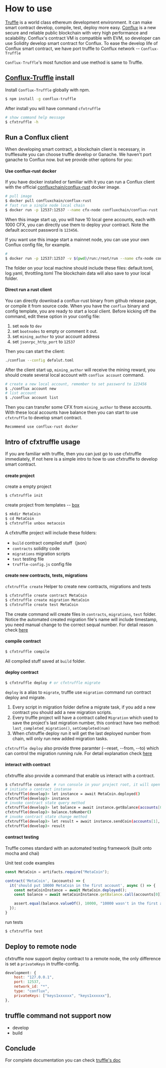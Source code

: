 How to use
===
[Truffle](https://www.trufflesuite.com/) is a world class ethereum development environment. 
It can make smart contract develop, compile, test, deploy more easy.
[Conflux](https://confluxnetwork.org/) is a new secure and reliable public blockchain with very high performance and scalability.
Conflux's contract VM is compatible with EVM, so developer can use Solidity develop smart contract for Conflux.
To ease the develop life of Conflux smart contract, we have port truffle to Conflux network -- `Conflux-Truffle`

`Conflux-Truffle`'s most function and use method is same to Truffle.

## [Conflux-Truffle](https://www.npmjs.com/package/conflux-truffle) install
Install `Conflux-Truffle` globally with npm.

```sh
$ npm install -g conflux-truffle
```
After install you will have command `cfxtruffle`

```sh
# show command help message
$ cfxtruffle -h
```

## Run a Conflux client
When developing smart contract, a blockchain client is necessary, in trufflesuite you can choose truffle develop or Ganache. We haven't port ganache to Conflux now. but we provide other options for you:

#### Use conflux-rust docker
If you have docker installed or familiar with it you can run a Conflux client with the official [confluxchain/conflux-rust](https://hub.docker.com/r/confluxchain/conflux-rust) docker image.

```sh
# pull image
$ docker pull confluxchain/conflux-rust
# fast run a single node local chain
$ docker run -p 12537:12537 --name cfx-node confluxchain/conflux-rust
```
When this image start up, you will have 10 local gene accounts, each with 1000 CFX, you can directly use them to deploy your contract.
Note the default account password is `123456`.

If you want use this image start a mainnet node, you can use your own Conflux config file, for example.
```sh
# 
$ docker run -p 12537:12537 -v $(pwd)/run:/root/run --name cfx-node confluxchain/conflux-rust
```
The folder on your local machine should include these files: default.toml, log.yaml, throttling.toml
The blockchain data will also save to your local folder.


#### Direct run a rust client
You can directly download a conflux-rust binary from github release page, or compile it from source code.
When you have the `conflux` binary and config template, you are ready to start a local client. 
Before kicking off the command, edit these option in your config file:

1. set `mode` to `dev`
2. set `bootnodes` to empty or comment it out.
3. set `mining_author` to your account address
4. set `jsonrpc_http_port` to `12537`

Then you can start the client:

```sh
./conflux --config defalut.toml
```

After the client start up, `mining_author` will receive the mining reward, you should create several local account with `conflux account` command.

```sh
# create a new local account, remember to set password to 123456
$ ./conflux account new
# list account
$ ./conflux account list
```

Then you can transfer some CFX from `mining_author` to these accounts. With these local accounts have balance then you can start to use `cfxtruffle` to develop smart contract.

```Recommend use conflux-rust docker```


## Intro of cfxtruffle usage 
If you are familiar with truffle, then you can just go to use cfxtruffle immediately,
If not here is a simple intro to how to use cfxtruffle to develop smart contract.

#### create project
create a empty project
```sh
$ cfxtruffle init 
```
create project from templates -- [box](https://www.trufflesuite.com/boxes)

```sh
$ mkdir MetaCoin
$ cd MetaCoin
$ cfxtruffle unbox metacoin
```

A cfxtruffle project will include these folders:

* `build` contract compiled stuff（json）
* `contracts` solidity code 
* `migrations` migration scripts 
* `test` testing file
* `truffle-config.js` config file

#### create new contracts, tests, migrations

`cfxtruffle create` Helper to create new contracts, migrations and tests

```sh
$ cfxtruffle create contract MetaCoin
$ cfxtruffle create migration MetaCoin
$ cfxtruffle create test MetaCoin
```
The create command will create files in `contracts`, `migrations`, `test` folder.
Notice the automated created migration file's name will include timestamp, you need manual change to the correct sequal number. For detail reason check [here](https://www.trufflesuite.com/docs/truffle/getting-started/running-migrations#migration-files)

#### compile contract

```sh
$ cfxtruffle compile
```
All compiled stuff saved at `build` folder.

#### deploy contract

```sh
$ cfxtruffle deploy # or cfxtruffle migrate
```
`deploy` is a alias to `migrate`, truffle use `migration` command run contract deploy and migrate.

1. Every script in migration folder define a migrate task, if you add a new contract you should add a new migration scripts.
2. Every truffle project will have a contract called `Migration` which used to save the project's last migration number, this contract have two method: `last_completed_migration()`, `setCompleted(num)`
3. When cfxtruffle deploy run it will get the last deployed number from chain, will only run new added migration tasks.

`cfxtruffle deploy` also provide three paramter (--reset, --from, --to) which can control the migration running rule. For detail explanation check [here](https://www.trufflesuite.com/docs/truffle/getting-started/running-migrations)

#### interact with contract

cfxtruffle also provide a command that enable us interact with a contract.

```sh
$ cfxtruffle console  # run console in your project root, it will open a interactive console
# initiate a contract instanse
cfxtruffle(develop)> let instance = await MetaCoin.deployed()
cfxtruffle(develop)> instance
# invoke contract state query method
cfxtruffle(develop)> let balance = await instance.getBalance(accounts[0])
cfxtruffle(develop)> balance.toNumber()
# invoke contract state change method
cfxtruffle(develop)> let result = await instance.sendCoin(accounts[1], 10, {from: accounts[0]})
cfxtruffle(develop)> result
```

#### contract testing

Truffle comes standard with an automated testing framework (built onto mocha and chai)

Unit test code examples
```js
const MetaCoin = artifacts.require("MetaCoin");

contract('MetaCoin', (accounts) => {
  it('should put 10000 MetaCoin in the first account', async () => {
    const metaCoinInstance = await MetaCoin.deployed();
    const balance = await metaCoinInstance.getBalance.call(accounts[0]);

    assert.equal(balance.valueOf(), 10000, "10000 wasn't in the first account");
  });
}
```

run tests
```sh
$ cfxtruffle test
```

## Deploy to remote node
cfxtruffle now support deploy contract to a remote node, the only difference is set a `privateKeys` in truffle-config.

```js
development: {
    host: "127.0.0.1",     
    port: 12537,
    network_id: "*",       
    type: "conflux",
    privateKeys: ["keys1xxxxxx", "keys1xxxxxx"], 
},
```

## truffle command not support now

* develop
* build

## Conclude
For complete documentation you can check [truffle's doc](https://www.trufflesuite.com/docs/truffle/overview)

